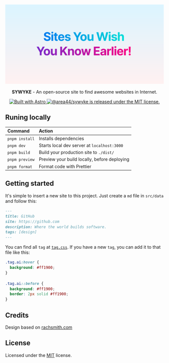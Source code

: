 ![banner](./public/og.svg)

<p align="center">
  <b>SYWYKE</b> - An open-source site to find awesome websites in Internet.
</p>

<p align="center">
  <a href="https://astro.build">
    <img src="https://astro.badg.es/v1/built-with-astro.svg" alt="Built with Astro" height="21">
  </a>
  <a href="https://github.com/AREA44/SYWYKE/blob/main/LICENSE">
    <img src="https://img.shields.io/badge/license-MIT-blue.svg" alt="@area44/sywyke is released under the MIT license." />
  </a>
</p>


## Runing locally

| Command        | Action                                       |
| :------------- | :------------------------------------------- |
| `pnpm install` | Installs dependencies                        |
| `pnpm dev`     | Starts local dev server at `localhost:3000`  |
| `pnpm build`   | Build your production site to `./dist/`      |
| `pnpm preview` | Preview your build locally, before deploying |
| `pnpm format ` | Format code with Prettier                    |

## Getting started

It's simple to insert a new site to this project. Just create a `md` file in `src/data` and follow this:

  ```md
  ---
  title: GitHub
  site: https://github.com
  description: Where the world builds software.
  tags: [design]
  ---
  ```

You can find all `tag` at [`tag.css`](./src/styles/tag.css). If you have a new `tag`, you can add it to that file like this:
  ```css
  .tag.ai:hover {
    background: #ff1900;
  }

  .tag.ai::before {
    background: #ff1900;
    border: 2px solid #ff1900;
  }
  ```

## Credits

Design based on [rachsmith.com](https://github.com/rachsmithcodes/rachsmith.com)

## License

Licensed under the [MIT](LICENSE) license.
